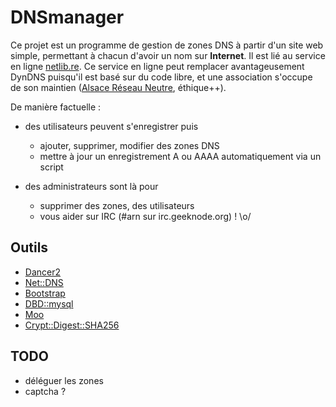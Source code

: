 # DNSmanager

Ce projet est un programme de gestion de zones DNS à partir d'un site web
simple, permettant à chacun d'avoir un nom sur **Internet**. Il est lié au
service en ligne [netlib.re](https://netlib.re/). Ce service en ligne peut
remplacer avantageusement DynDNS puisqu'il est basé sur du code libre, et une
association s'occupe de son maintien ([Alsace Réseau
Neutre](https://www.arn-fai.net), éthique++).

De manière factuelle :

- des utilisateurs peuvent s'enregistrer puis
  - ajouter, supprimer, modifier des zones DNS
  - mettre à jour un enregistrement A ou AAAA automatiquement via un script

- des administrateurs sont là pour
  - supprimer des zones, des utilisateurs
  - vous aider sur IRC (#arn sur irc.geeknode.org) ! \o/

## Outils

  * [Dancer2](http://perldancer.org/)
  * [Net::DNS](https://metacpan.org/pod/Net::DNS)
  * [Bootstrap](http://twitter.github.io/bootstrap/)
  * [DBD::mysql](https://metacpan.org/module/DBD::mysql)
  * [Moo](https://metacpan.org/pod/Moo)
  * [Crypt::Digest::SHA256](https://metacpan.org/pod/Crypt::Digest::SHA256)

## TODO

  * déléguer les zones
  * captcha ?
